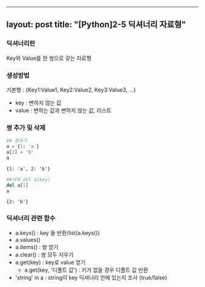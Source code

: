  ---
layout: post
title: "[Python]2-5 딕셔너리 자료형"
---


 ### 딕셔너리란

Key와 Value를 한 쌍으로 갖는 자료형

### 생성방법
기본형 : {Key1:Value1, Key2:Value2, Key3:Value3, ...}
 - key : 변하지 않는 값
 - value : 변하는 값과 변하지 않는 값, 리스트

### 쌍 추가 및 삭제


```python
## 쌍추가
a = {1: 'a'}
a[2] = 'b'
a
```




    {1: 'a', 2: 'b'}




```python
##삭제 del a[key]
del a[1]
a
```




    {2: 'b'}



### 딕셔너리 관련 함수
 - a.keys() : key 들 반환/list(a.keys())
 - a.values()
 - a.items() : 쌍 얻기
 - a.clear() : 쌍 모두 지우기
 - a.get(key) : key로 value 얻기
   - a.get(key, '디폴트 값') : 키가 없을 경우 디폴트 값 반환
 - 'string' in a : string이 key 딕셔너리 안에 있는지 조사 (true/false)
